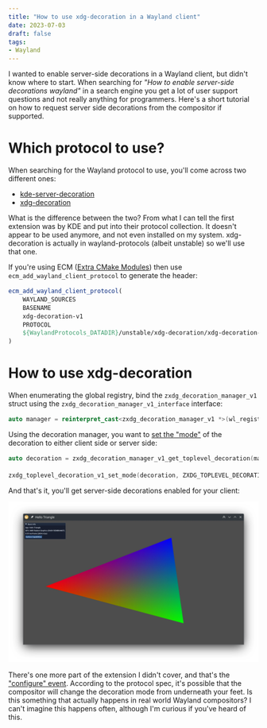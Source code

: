```yaml
---
title: "How to use xdg-decoration in a Wayland client"
date: 2023-07-03
draft: false
tags:
- Wayland
---
```


I wanted to enable server-side decorations in a Wayland client, but didn't know where to start. When searching for _"How to enable server-side decorations wayland"_ in a search engine you get a lot of user support questions and not really anything for programmers. Here's a short tutorial on how to request server side decorations from the compositor if supported.

# Which protocol to use?

When searching for the Wayland protocol to use, you'll come across two different ones:
* [kde-server-decoration](https://wayland.app/protocols/kde-server-decoration)
* [xdg-decoration](https://wayland.app/protocols/xdg-decoration-unstable-v1)

What is the difference between the two? From what I can tell the first extension was by KDE and put into their protocol collection. It doesn't appear to be used anymore, and not even installed on my system. xdg-decoration is actually in wayland-protocols (albeit unstable) so we'll use that one.

If you're using ECM ([Extra CMake Modules](https://invent.kde.org/frameworks/extra-cmake-modules)) then use `ecm_add_wayland_client_protocol` to generate the header:

```cmake
ecm_add_wayland_client_protocol(
    WAYLAND_SOURCES
    BASENAME
    xdg-decoration-v1
    PROTOCOL
    ${WaylandProtocols_DATADIR}/unstable/xdg-decoration/xdg-decoration-unstable-v1.xml
)
```

# How to use xdg-decoration

When enumerating the global registry, bind the `zxdg_decoration_manager_v1` struct using the `zxdg_decoration_manager_v1_interface` interface:

```cpp
auto manager = reinterpret_cast<zxdg_decoration_manager_v1 *>(wl_registry_bind(registry, id, &zxdg_decoration_manager_v1_interface, 1));
```

Using the decoration manager, you want to [set the "mode"](https://wayland.app/protocols/xdg-decoration-unstable-v1#zxdg_toplevel_decoration_v1:request:set_mode) of the decoration to either client side or server side:

```cpp
auto decoration = zxdg_decoration_manager_v1_get_toplevel_decoration(manager, toplevel); // toplevel is from xdg_surface_get_toplevel

zxdg_toplevel_decoration_v1_set_mode(decoration, ZXDG_TOPLEVEL_DECORATION_V1_MODE_SERVER_SIDE);
```

And that's it, you'll get server-side decorations enabled for your client:

![Window decorations!](wayland.webp)

There's one more part of the extension I didn't cover, and that's the ["configure" event](https://wayland.app/protocols/xdg-decoration-unstable-v1#zxdg_toplevel_decoration_v1:event:configure). According to the protocol spec, it's possible that the compositor will change the decoration mode from underneath your feet. Is this something that actually happens in real world Wayland compositors? I can't imagine this happens often, although I'm curious if you've heard of this.
